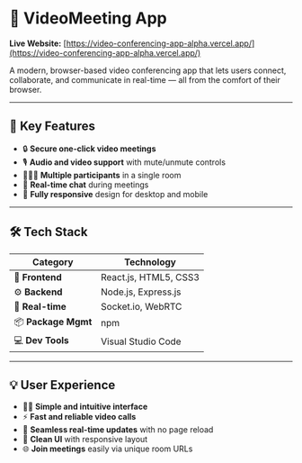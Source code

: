 # 🎥 VideoMeeting App  
**Live Website:** [https://video-conferencing-app-alpha.vercel.app/](https://video-conferencing-app-alpha.vercel.app/)

A modern, browser-based video conferencing app that lets users connect, collaborate, and communicate in real-time — all from the comfort of their browser.

---

## 🔑 Key Features  
- 🔒 **Secure one-click video meetings**  
- 🎙️ **Audio and video support** with mute/unmute controls  
- 🧑‍🤝‍🧑 **Multiple participants** in a single room  
- 💬 **Real-time chat** during meetings  
- 📱 **Fully responsive** design for desktop and mobile  

---

## 🛠️ Tech Stack  

| Category         | Technology                    |
|------------------|-------------------------------|
| 🧠 **Frontend**   | React.js, HTML5, CSS3         |
| ⚙️ **Backend**    | Node.js, Express.js           |
| 🔗 **Real-time**  | Socket.io, WebRTC             |
| 📦 **Package Mgmt** | npm                         |
| 💻 **Dev Tools**  | Visual Studio Code            |

---

## 💡 User Experience  
- 🧑‍💻 **Simple and intuitive interface**  
- ⚡ **Fast and reliable video calls**  
- 🔁 **Seamless real-time updates** with no page reload  
- 🎨 **Clean UI** with responsive layout  
- 🌐 **Join meetings** easily via unique room URLs  
